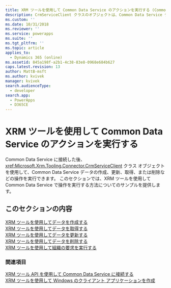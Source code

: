```yaml
---
title: XRM ツールを使用して Common Data Service のアクションを実行する (Common Data Service) | Microsoft Docs
description: CrmServiceClient クラスのオブジェクトは、Common Data Service データの作成、取得、更新、および削除の操作を実行するために使用できます。
ms.custom: ''
ms.date: 10/31/2018
ms.reviewer: ''
ms.service: powerapps
ms.suite: ''
ms.tgt_pltfrm: ''
ms.topic: article
applies_to:
  - Dynamics 365 (online)
ms.assetid: 845a198f-a2b1-4c38-83e8-0968e684b627
caps.latest.revision: 13
author: MattB-msft
ms.author: kvivek
manager: kvivek
search.audienceType:
  - developer
search.app:
  - PowerApps
  - D365CE
---
```

# <a name="use-xrm-tooling-to-execute-actions-in-common-data-service"></a>XRM ツールを使用して Common Data Service のアクションを実行する

Common Data Service に接続した後、<xref:Microsoft.Xrm.Tooling.Connector.CrmServiceClient> クラス オブジェクトを使用して、Common Data Service データの作成、更新、取得、または削除などの操作を実行できます。 このセクションでは、XRM ツールを使用して Common Data Service で操作を実行する方法についてのサンプルを提供します。  
  
## <a name="in-this-section"></a>このセクションの内容

[XRM ツールを使用してデータを作成する](use-xrm-tooling-create-data.md)<br />
[XRM ツールを使用してデータを取得する](use-xrm-tooling-retrieve-data.md)<br />
[XRM ツールを使用してデータを更新する](use-xrm-tooling-update-data.md)<br />
[XRM ツールを使用してデータを削除する](use-xrm-tooling-delete-data.md)<br />
[XRM ツールを使用して組織の要求を実行する](use-messages-executecrmorganizationrequest-method.md)
  
### <a name="see-also"></a>関連項目

[XRM ツール API を使用して Common Data Service に接続する](use-crmserviceclient-constructors-connect.md)<br />
[XRM ツールを使用して Windows のクライアント アプリケーションを作成](build-windows-client-applications-xrm-tools.md)
